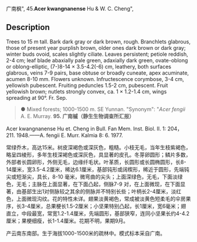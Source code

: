 广南枫",
45.**Acer kwangnanense** Hu & W. C. Cheng",

## Description
Trees to 15 m tall. Bark dark gray or dark brown, rough. Branchlets glabrous, those of present year purplish brown, older ones dark brown or dark gray; winter buds ovoid, scales slightly ciliate. Leaves persistent; petiole reddish, 2-4 cm; leaf blade abaxially pale green, adaxially dark green, ovate-oblong or oblong-elliptic, (7-)8-14 × 3.5-4.2(-6) cm, leathery, both surfaces glabrous, veins 7-9 pairs, base obtuse or broadly cuneate, apex acuminate, acumen 8-10 mm. Flowers unknown. Infructescence corymbose, 3-4 cm, yellowish pubescent. Fruiting peduncles 1.5-2 cm, pubescent. Fruit yellowish brown; nutlets strongly convex, ca. 1 × 1.2-1.4 cm, wings spreading at 90°. Fr. Sep.

> ● Mixed forests; 1000-1500 m. SE Yunnan.
  "Synonym": "*Acer fengii* A. E. Murray.
**95. 广南槭（静生生物调查所汇报）**

Acer kwangnanense Hu et. Cheng in Bull. Fan Mem. Inst. Biol. II. 1: 204，211. 1948.——A. fengii E. Murr. Kalmia 8: 6. 1977.

常绿乔木，高达15米。树皮深褐色或深灰色，粗糙。小枝无毛，当年生枝紫褐色，略呈四棱形，多年生枝深褐色或深灰色，具显著的皮孔。冬芽卵圆形；鳞片多数，外部者长圆卵形，外侧无毛，边缘纤毛状。叶革质，长圆形或长圆椭圆形，长8-14厘米，宽3.5-4.2厘米，稀达6.1厘米，基部钝形或阔楔形，稀近于圆形，先端钝尖或短渐尖，具长，8-10 毫米，微弯曲的尖头；上面深绿色，无毛，下面淡绿色，无毛；主脉在上面显著，在下面凸起，侧脉7-9 对，在上面微现，在下面显著，由基部生出1对侧脉较之其余的侧脉并不特别长些；叶柄长2-4厘米，淡红色，上面微现沟纹。花的特性未详。翅果淡黄褐色，常成被淡黄色短柔毛的伞房果序，长3-4厘米，总果梗长1.5-2厘米；小坚果特别凸起，长1厘米，宽6毫米；翅直立，中段最宽，常宽1.2-1.4厘米，先端圆形，基部狭窄，连同小坚果长约4-4.2厘米；果梗细瘦，长1-1.4厘米。花期不明，果期9月。

产云南东南部。生于海拔1000-1500米的疏林中。模式标本采自广南。
